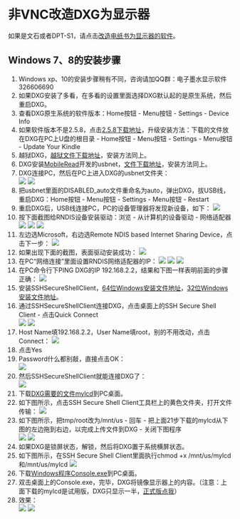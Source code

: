 # 非VNC改造DXG为显示器 #
如果是文石或者DPT-S1，请点击[改造电纸书为显示器的软件](https://github.com/nahtethan/dxg-display/blob/master/BOOX.md)。
## Windows 7、8的安装步骤 ##
1. Windows xp、10的安装步骤稍有不同，咨询请加QQ群：电子墨水显示软件 326606690
2. 如果DXG安装了多看，在多看的设置里面选择DXG默认起的是原生系统，然后重启DXG。
3. 查看DXG原生系统的软件版本：Home按钮 - Menu按钮 - Settings - Device Info
4. 如果软件版本不是2.5.8，点击[2.5.8下载地址](https://s3.amazonaws.com/G7G_FirmwareUpdates_WebDownloads/Update_kindle_2.5.8_B009.bin)，升级安装方法：下载的文件放在DXG在PC上U盘的根目录 - Home按钮 - Menu按钮 - Settings - Menu按钮 - Update Your Kindle
5. 越狱DXG，[越狱文件下载地址](https://raw.githubusercontent.com/nahtethan/dxg-display/master/00-binary/Update_jailbreak_0.12.N_dxg_install.bin)，安装方法同上。
6. DXG安装[MobileRead](http://www.mobileread.com/forums/showthread.php?t=225030)开发的usbnet，[文件下载地址](http://pan.baidu.com/s/1gdxriHt)，安装方法同上。
7. DXG连接PC，然后在PC上进入DXG的usbnet文件夹：  
![](https://github.com/nahtethan/dxg-display/blob/master/99-pictures/USBNET1.png)
![](https://github.com/nahtethan/dxg-display/blob/master/99-pictures/USBNET2.png)
8. 把usbnet里面的DISABLED_auto文件重命名为auto，弹出DXG，拔USB线，重启DXG：Home按钮 - Menu按钮 - Settings - Menu按钮 - Restart
9. 重启DXG后，USB线连接PC，PC的设备管理器将发现新设备，如下：
![](https://github.com/nahtethan/dxg-display/blob/master/99-pictures/RNDIS01.jpg)
10. 按下面截图给RNDIS设备安装驱动：浏览 - 从计算机的设备驱动 - 网络适配器
![](https://github.com/nahtethan/dxg-display/blob/master/99-pictures/RNDIS02.jpg)
![](https://github.com/nahtethan/dxg-display/blob/master/99-pictures/RNDIS03.jpg)
![](https://github.com/nahtethan/dxg-display/blob/master/99-pictures/RNDIS04.jpg)
11. 左边选Microsoft，右边选Remote NDIS based Internet Sharing Device，点击下一步：
![](https://github.com/nahtethan/dxg-display/blob/master/99-pictures/RNDIS05.jpg)
12. 如果出现下面的截图，表面驱动安装成功：
![](https://github.com/nahtethan/dxg-display/blob/master/99-pictures/RNDIS06.jpg)
13. 在PC“网络连接”里面设置RNDIS网络适配器的IP：
![](https://github.com/nahtethan/dxg-display/blob/master/99-pictures/RNDIS08.jpg)
![](https://github.com/nahtethan/dxg-display/blob/master/99-pictures/RNDIS09.jpg)
![](https://github.com/nahtethan/dxg-display/blob/master/99-pictures/RNDIS10.jpg)
14. 在PC命令行下PING DXG的IP 192.168.2.2，结果和下图一样表明前面的步骤正确：
![](https://github.com/nahtethan/dxg-display/blob/master/99-pictures/RNDIS11.jpg)
15. 安装SSHSecureShellClient，[64位Windows安装文件地址](http://pan.baidu.com/s/1rvIZ8)，[32位Windows安装文件地址](http://pan.baidu.com/s/1o6OhpjW)。
16. 通过SSHSecureShellClient连接DXG，点击桌面上的SSH Secure Shell Client - 点击Quick Connect  
![](https://github.com/nahtethan/dxg-display/blob/master/99-pictures/01.jpg)
![](https://github.com/nahtethan/dxg-display/blob/master/99-pictures/02.jpg)
17. Host Name填192.168.2.2，User Name填root，别的不用改动，点击Connect：
![](https://github.com/nahtethan/dxg-display/blob/master/99-pictures/03.jpg)
18. 点击Yes
19. Password什么都别敲，直接点击OK：  
![](https://github.com/nahtethan/dxg-display/blob/master/99-pictures/04.png)
20. 然后SSHSecureShellClient就能连接DXG了：  
![](https://github.com/nahtethan/dxg-display/blob/master/99-pictures/05.png)
21. 下载[DXG需要的文件mylcd](https://raw.githubusercontent.com/nahtethan/dxg-display/master/00-binary/mylcd)到PC桌面。
22. 如下图所示，点击SSH Secure Shell Client工具栏上的黄色文件夹，打开文件传输：
![](https://github.com/nahtethan/dxg-display/blob/master/99-pictures/06.jpg)
23. 如下图所示，把tmp/root改为/mnt/us - 回车 - 把上面21步下载的mylcd从下图的左边拖到右边，以完成上传文件到DXG - 关闭下图程序  
![](https://github.com/nahtethan/dxg-display/blob/master/99-pictures/07.jpg)
![](https://github.com/nahtethan/dxg-display/blob/master/99-pictures/08.png)
24. 如果DXG是锁屏状态，解锁，然后将DXG置于系统横屏状态。
25. 如下图所示，在SSH Secure Shell Client里面执行chmod +x /mnt/us/mylcd和/mnt/us/mylcd
![](https://github.com/nahtethan/dxg-display/blob/master/99-pictures/09.jpg)
26. 下载[Windows程序Console.exe](https://www.hi-pda.com/forum/attachment.php?aid=MjkyOTcyMnxjNmI2Y2I1N3wxNDg5NzIwMTMyfDdkNDIwTk80SG01eVROb3ltK2JoOElkMFU0VzBDQmJtL0ZQaWdFeFZ4dkZRYUs0)到PC桌面。
27. 双击桌面上的Console.exe，完毕，DXG将镜像显示器上的内容。（注意：上面下载的mylcd是试用版，DXG只显示一半，[正式版点我](https://item.taobao.com/item.htm?id=520024244524)）
28. 效果：  
![](https://github.com/nahtethan/dxg-display/blob/master/99-pictures/IMG_3664.JPG)
![](https://github.com/nahtethan/dxg-display/blob/master/99-pictures/IMG_3665.JPG)

